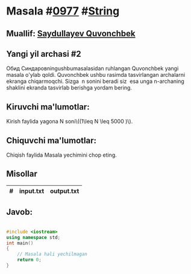 
<h1>Masala #<a href="https://robocontest.uz/tasks/0977">0977</a> #<a href="https://robocontest.uz/tasks?category=16">String</a></h1>
<h2> Muallif: <a href="https://robocontest.uz/profile/saydullayev98">Saydullayev Quvonchbek</a></h2>
<h2>Yangi yil archasi #2</h2>
<p>Обид Синдаровningushbumasalasidan ruhlangan Quvonchbek yangi masala o'ylab qoldi. Quvonchbek ushbu rasimda tasvirlangan archalarni ekranga chiqarmoqchi. Sizga  n sonini beradi siz  esa unga n-archaning shaklini ekranda tasvirlab berishga yordam bering.
</p>
<h2>Kiruvchi ma'lumotlar:</h2>
<p>Kirish faylida yagona N soni\((1\leq N \leq 5000 )\).</p>
<h2>Chiquvchi ma'lumotlar:</h2>
<p>Chiqish faylida Masala yechimini chop eting.</p>
<h2>Misollar</h2>
<table>
    <thead>
        <tr>
            <th>#</th>
            <th>input.txt</th>
            <th>output.txt</th>
        </tr>
    </thead>
    <tbody>
    </tbody>
    </table>
    
<h2>Javob:</h2>

######
```cpp
#include <iostream>
using namespace std;
int main()
{
    // Masala hali yechilmagan
    return 0;
}
```
